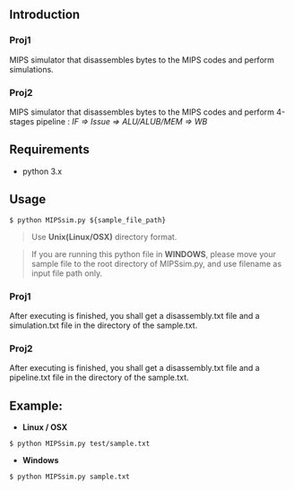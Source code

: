 ## Introduction
### **Proj1**
MIPS simulator that disassembles bytes to the MIPS codes and perform simulations.

### **Proj2**
MIPS simulator that disassembles bytes to the MIPS codes and perform 4-stages pipeline : 
 *IF => Issue => ALU/ALUB/MEM => WB*


## Requirements
+ python 3.x

## Usage
```
$ python MIPSsim.py ${sample_file_path}
```
> Use **Unix(Linux/OSX)** directory format.

> If you are running this python file in **WINDOWS**, please move your sample file to the root directory of MIPSsim.py, and use filename as input file path only. 

### **Proj1**
After executing is finished, you shall get a disassembly.txt file and a simulation.txt file in the directory of the sample.txt.

### **Proj2**
After executing is finished, you shall get a disassembly.txt file and a pipeline.txt file in the directory of the sample.txt.

## Example:
+ **Linux / OSX**

`$ python MIPSsim.py test/sample.txt`

+ **Windows**

`$ python MIPSsim.py sample.txt`
